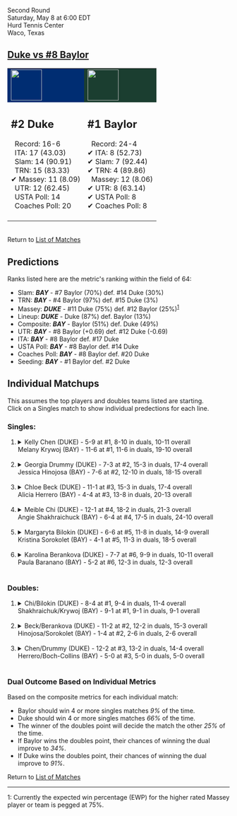 Second Round  
Saturday, May 8 at 6:00 EDT  
Hurd Tennis Center  
Waco, Texas  
## [Duke vs #8 Baylor](https://www.ncaa.com/game/5833682)  

<table><tr style="background-color: #d9d9d9 !important"><td style="background-color: #002D72 !important"><img src="https://www.ncaa.com/sites/default/files/images/logos/schools/d/duke.70.png" width="70" height="70" /></td><td style="background-color: #1B3E30 !important"><img src="https://www.ncaa.com/sites/default/files/images/logos/schools/b/baylor.70.png" width="70" height="70" /></td></tr><tr>
<td>  

<h2>#2 Duke</h2>  
&nbsp; Record: 16-6<br>  
&nbsp; ITA: 17 (43.03)<br>  
&nbsp; Slam: 14 (90.91)<br>  
&nbsp; TRN: 15 (83.33)<br>  
&#10004; Massey: 11 (8.09)<br>  
&nbsp; UTR: 12 (62.45)<br>  
&nbsp; USTA Poll: 14<br>  
&nbsp; Coaches Poll: 20<br>  
<br>  

</td>
<td>  

<h2>#1 Baylor</h2>  
&nbsp; Record: 24-4<br>  
&#10004; ITA: 8 (52.73)<br>  
&#10004; Slam: 7 (92.44)<br>  
&#10004; TRN: 4 (89.86)<br>  
&nbsp; Massey: 12 (8.06)<br>  
&#10004; UTR: 8 (63.14)<br>  
&#10004; USTA Poll: 8<br>  
&#10004; Coaches Poll: 8<br>  
<br>  

</td>
</tr></table>  


<br>Return to [List of Matches](../index.md)  

## Predictions  

Ranks listed here are the metric's ranking within the field of 64:  
- Slam: ***BAY*** - #7 Baylor (70%) def. #14 Duke (30%)  
- TRN: ***BAY*** - #4 Baylor (97%) def. #15 Duke (3%)  
- Massey: ***DUKE*** - #11 Duke (75%) def. #12 Baylor (25%)<sup>[1](#footnote1)</sup>  
- Lineup: ***DUKE*** - Duke (87%) def. Baylor (13%)  
- Composite: ***BAY*** - Baylor (51%) def. Duke (49%)  
- UTR: ***BAY*** - #8 Baylor (+0.69) def. #12 Duke (-0.69)  
- ITA: ***BAY*** - #8 Baylor def. #17 Duke  
- USTA Poll: ***BAY*** - #8 Baylor def. #14 Duke  
- Coaches Poll: ***BAY*** - #8 Baylor def. #20 Duke  
- Seeding: ***BAY*** - #1 Baylor def. #2 Duke  

## Individual Matchups  
This assumes the top players and doubles teams listed are starting.  
Click on a Singles match to show individual predections for each line.  

### Singles:  

<ol>
<li><details>
<summary markdown="span">Kelly Chen (DUKE) - 5-9 at #1, 8-10 in duals, 10-11 overall<br>Melany Krywoj (BAY) - 11-6 at #1, 11-6 in duals, 19-10 overall</summary>
<h4>Predictions</h4><ul>
<li>Slam: <b><i>DUKE</i></b> - Chen (66%) def. Krywoj (34%)</li>  
<li>TRN: <b><i>DUKE</i></b> - Chen (62%) def. Krywoj (38%)</li>  
<li>Massey: <b><i>DUKE</i></b> - Chen (75%) def. Krywoj (25%)<sup><a href="#footnote1">1</a></sup></li>  
<li>UTR: <b><i>BAY</i></b> - Krywoj (62%) def. Chen (38%)</li>  
<li>Composite: <b><i>DUKE</i></b> - Chen (59%) def. Krywoj (41%)</li>  
<li>ITA: <b><i>DUKE</i></b> - Chen (12.42) def. Krywoj (8.77)</li>  
</ul>
</details>&nbsp;</li>
<li><details>
<summary markdown="span">Georgia Drummy (DUKE) - 7-3 at #2, 15-3 in duals, 17-4 overall<br>Jessica Hinojosa (BAY) - 7-6 at #2, 12-10 in duals, 18-15 overall</summary>
<h4>Predictions</h4><ul>
<li>Slam: <b><i>DUKE</i></b> - Drummy (90%) def. Hinojosa (10%)</li>  
<li>TRN: <b><i>DUKE</i></b> - Drummy (88%) def. Hinojosa (12%)</li>  
<li>Massey: <b><i>DUKE</i></b> - Drummy (75%) def. Hinojosa (25%)<sup><a href="#footnote1">1</a></sup></li>  
<li>UTR: <b><i>DUKE</i></b> - Drummy (92%) def. Hinojosa (8%)</li>  
<li>Composite: <b><i>DUKE</i></b> - Drummy (86%) def. Hinojosa (14%)</li>  
<li>ITA: <b><i>DUKE</i></b> - Drummy (24.14) def. Hinojosa (3.62)</li>  
</ul>
</details>&nbsp;</li>
<li><details>
<summary markdown="span">Chloe Beck (DUKE) - 11-1 at #3, 15-3 in duals, 17-4 overall<br>Alicia Herrero (BAY) - 4-4 at #3, 13-8 in duals, 20-13 overall</summary>
<h4>Predictions</h4><ul>
<li>Slam: <b><i>DUKE</i></b> - Beck (75%) def. Herrero (25%)</li>  
<li>TRN: <b><i>DUKE</i></b> - Beck (78%) def. Herrero (22%)</li>  
<li>Massey: <b><i>DUKE</i></b> - Beck (75%) def. Herrero (25%)<sup><a href="#footnote1">1</a></sup></li>  
<li>UTR: <b><i>DUKE</i></b> - Beck (73%) def. Herrero (27%)</li>  
<li>Composite: <b><i>DUKE</i></b> - Beck (74%) def. Herrero (26%)</li>  
<li>ITA: <b><i>DUKE</i></b> - Beck (15.35) def. Herrero (2.87)</li>  
</ul>
</details>&nbsp;</li>
<li><details>
<summary markdown="span">Meible Chi (DUKE) - 12-1 at #4, 18-2 in duals, 21-3 overall<br>Angie Shakhraichuck (BAY) - 6-4 at #4, 17-5 in duals, 24-10 overall</summary>
<h4>Predictions</h4><ul>
<li>Slam: <b><i>DUKE</i></b> - Chi (81%) def. Shakhraichuck (19%)</li>  
<li>TRN: <b><i>DUKE</i></b> - Chi (87%) def. Shakhraichuck (13%)</li>  
<li>Massey: <b><i>DUKE</i></b> - Chi (75%) def. Shakhraichuck (25%)<sup><a href="#footnote1">1</a></sup></li>  
<li>UTR: <b><i>DUKE</i></b> - Chi (82%) def. Shakhraichuck (18%)</li>  
<li>Composite: <b><i>DUKE</i></b> - Chi (81%) def. Shakhraichuck (19%)</li>  
<li>ITA: <b><i>DUKE</i></b> - Chi (15.20) def. Shakhraichuck (1.88)</li>  
</ul>
</details>&nbsp;</li>
<li><details>
<summary markdown="span">Margaryta Bilokin (DUKE) - 6-6 at #5, 11-8 in duals, 14-9 overall<br>Kristina Sorokolet (BAY) - 4-1 at #5, 11-3 in duals, 18-5 overall</summary>
<h4>Predictions</h4><ul>
<li>Slam: <b><i>DUKE</i></b> - Bilokin (70%) def. Sorokolet (30%)</li>  
<li>TRN: <b><i>DUKE</i></b> - Bilokin (68%) def. Sorokolet (32%)</li>  
<li>Massey: <b><i>DUKE</i></b> - Bilokin (75%) def. Sorokolet (25%)<sup><a href="#footnote1">1</a></sup></li>  
<li>UTR: <b><i>DUKE</i></b> - Bilokin (81%) def. Sorokolet (19%)</li>  
<li>Composite: <b><i>DUKE</i></b> - Bilokin (72%) def. Sorokolet (28%)</li>  
<li>ITA: <b><i>DUKE</i></b> - Bilokin (2.72) def. Sorokolet (1.95)</li>  
</ul>
</details>&nbsp;</li>
<li><details>
<summary markdown="span">Karolina Berankova (DUKE) - 7-7 at #6, 9-9 in duals, 10-11 overall<br>Paula Baranano (BAY) - 5-2 at #6, 12-3 in duals, 12-3 overall</summary>
<h4>Predictions</h4><ul>
<li>Slam: <b><i>BAY</i></b> - Baranano (90%) def. Berankova (10%)</li>  
<li>TRN: <b><i>BAY</i></b> - Baranano (92%) def. Berankova (8%)</li>  
<li>Massey: <b><i>BAY</i></b> - Baranano (75%) def. Berankova (25%)<sup><a href="#footnote1">1</a></sup></li>  
<li>UTR: <b><i>BAY</i></b> - Baranano (92%) def. Berankova (8%)</li>  
<li>Composite: <b><i>BAY</i></b> - Baranano (87%) def. Berankova (13%)</li>  
<li>ITA: <b><i>BAY</i></b> - Baranano (2.52) def. Berankova (0.00)</li>  
</ul>
</details>&nbsp;</li>
</ol>

### Doubles:  

<ol>
<li><details>
<summary markdown="span">Chi/Bilokin (DUKE) - 8-4 at #1, 9-4 in duals, 11-4 overall<br>Shakhraichuk/Krywoj (BAY) - 9-1 at #1, 9-1 in duals, 9-1 overall</summary>
<br>Sorry, we don't have any metrics for this match
</details>&nbsp;</li>
<li><details>
<summary markdown="span">Beck/Berankova (DUKE) - 11-2 at #2, 12-2 in duals, 15-3 overall<br>Hinojosa/Sorokolet (BAY) - 1-4 at #2, 2-6 in duals, 2-6 overall</summary>
<br>Sorry, we don't have any metrics for this match
</details>&nbsp;</li>
<li><details>
<summary markdown="span">Chen/Drummy (DUKE) - 12-2 at #3, 13-2 in duals, 14-4 overall<br>Herrero/Boch-Collins (BAY) - 5-0 at #3, 5-0 in duals, 5-0 overall</summary>
<br>Sorry, we don't have any metrics for this match
</details>&nbsp;</li>
</ol>

### Dual Outcome Based on Individual Metrics  
  
Based on the composite metrics for each individual match:  
- Baylor should win 4 or more singles matches _9%_ of the time.  
- Duke should win 4 or more singles matches _66%_ of the time.  
- The winner of the doubles point will decide the match the other _25%_ of the time.  
- If Baylor wins the doubles point, their chances of winning the dual improve to _34%_.  
- If Duke wins the doubles point, their chances of winning the dual improve to _91%_.  
  
Return to [List of Matches](../index.md)  
  
------
<a name="footnote1">1</a>: Currently the expected win percentage (EWP) for the higher rated Massey player or team is pegged at 75%.
